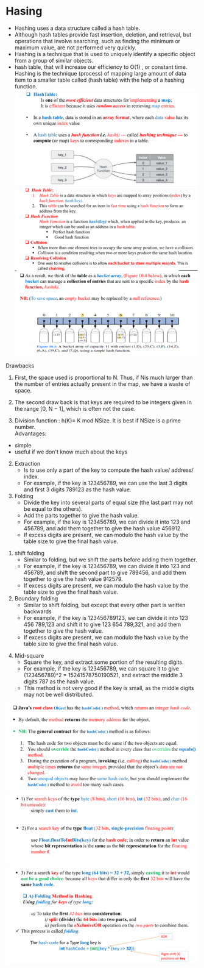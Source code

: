 # Hasing
- Hashing uses a data structure called a hash table.
- Although hash tables provide fast insertion, deletion, and retrieval, but operations that involve searching, such as finding the minimum or
  maximum value, are not performed very quickly.
- Hashing is a technique that is used to uniquely identify a specific object from a group of similar objects.
-  hash table, that will increase our efficiency to O(1) , or constant time.
Hashing is the technique (process) of mapping large amount of data item to a smaller table called (hash table) with the 
help of a hashing function.
![img.png](img.png)  
![img_2.png](img_2.png)
![img_1.png](img_1.png)  
   

Drawbacks 
1. First, the space used is proportional to N.
   Thus, if Nis much larger than the number of entries actually present in the map, we have a waste of space.
2. The second draw back is that keys are required to be integers given in the range
   [0, N − 1], which is often not the case.


1. Division function :  h(K)= K mod NSize.  It is best if NSize is a prime number.  
Advantages:   
- simple   
- useful if we don't know much about the keys

2. Extraction
   - Is to use only a part of the key to compute the hash value/ address/ index.
   - For example, if the key is 123456789, we can use the last 3 digits and first 3 digits 789123 as the hash value.
3. Folding
   - Divide the key into several parts of equal size (the last part may not be equal to the others).
   - Add the parts together to give the hash value.
   - For example, if the key is 123456789, we can divide it into 123 and 456789, and add them together to give the hash value 456912.
   - If excess digits are present, we can modulo the hash value by the table size to give the final hash value.
1) shift folding
    - Similar to folding, but we shift the parts before adding them together.
    - For example, if the key is 123456789, we can divide it into 123 and 456789, and shift the second part to give 789456, and add them together to give the hash value 912579.
    - If excess digits are present, we can modulo the hash value by the table size to give the final hash value.
2) Boundary folding
    - Similar to shift folding, but except that every other part is written backwards
    - For example, if the key is 123456789123, we can divide it into 123 456 789,123 and shift it to give 123 654 789,321, and add them together to give the hash value.
    - If excess digits are present, we can modulo the hash value by the table size to give the final hash value.   
4. Mid-square
   - Square the key, and extract some portion of the resulting digits.
   - For example, if the key is 123456789, we can square it to give (123456789)^2 = 15241578750190521, and extract the middle 3 digits 787 as the hash value.
   - This method is not very good if the key is small, as the middle digits may not be well distributed.

![img_3.png](img_3.png)
![img_4.png](img_4.png)
![img_5.png](img_5.png)